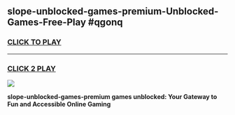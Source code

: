 
## slope-unblocked-games-premium-Unblocked-Games-Free-Play #qgonq
<h3>
<a href="https://us.freeplayer.one?title=slope-unblocked-games-premium&ref=9M">CLICK TO PLAY</a></h3>
<hr>

<h3>
<a href="https://us.freeplayer.one?title=slope-unblocked-games-premium&ref=9M">CLICK 2 PLAY</a>
  
</h3>

<a href="https://us.freeplayer.one?title=slope-unblocked-games-premium&ref=9M"><img src="https://clearcache.store/games.png"></a>


**slope-unblocked-games-premium games unblocked: Your Gateway to Fun and Accessible Online Gaming**
